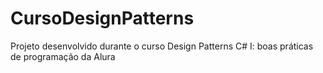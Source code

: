 # CursoDesignPatterns
 Projeto desenvolvido durante o curso  Design Patterns C# I: boas práticas de programação da Alura
